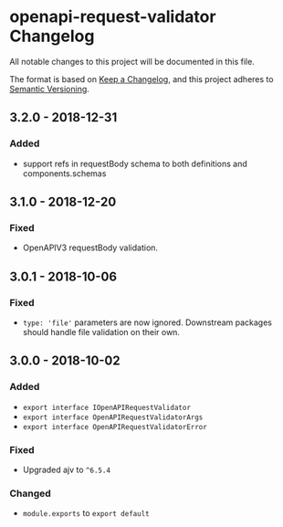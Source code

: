 # openapi-request-validator Changelog
All notable changes to this project will be documented in this file.

The format is based on [Keep a Changelog](https://keepachangelog.com/en/1.0.0/),
and this project adheres to [Semantic Versioning](https://semver.org/spec/v2.0.0.html).

## 3.2.0 - 2018-12-31
### Added
- support refs in requestBody schema to both definitions and components.schemas

## 3.1.0 - 2018-12-20
### Fixed
- OpenAPIV3 requestBody validation.

## 3.0.1 - 2018-10-06
### Fixed
- `type: 'file'` parameters are now ignored.  Downstream packages should handle
  file validation on their own.

## 3.0.0 - 2018-10-02
### Added
- `export interface IOpenAPIRequestValidator`
- `export interface OpenAPIRequestValidatorArgs`
- `export interface OpenAPIRequestValidatorError`

### Fixed
- Upgraded ajv to `^6.5.4`

### Changed
- `module.exports` to `export default`
